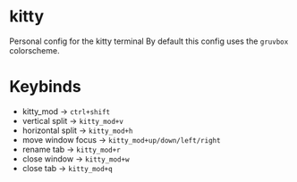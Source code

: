 # kitty
Personal config for the kitty terminal
By default this config uses the `gruvbox` colorscheme.

# Keybinds
- kitty_mod -> `ctrl+shift`
- vertical split -> `kitty_mod+v`
- horizontal split -> `kitty_mod+h`
- move window focus -> `kitty_mod+up/down/left/right`
- rename tab -> `kitty_mod+r`
- close window -> `kitty_mod+w`
- close tab -> `kitty_mod+q`
